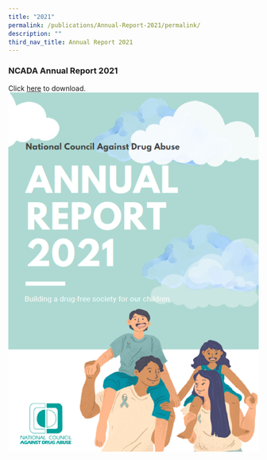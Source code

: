 ```yaml
---
title: "2021"
permalink: /publications/Annual-Report-2021/permalink/
description: ""
third_nav_title: Annual Report 2021
---
```

### NCADA Annual Report 2021

Click [here](https://drive.google.com/file/d/1SEXhiwEurGR5mCP8h6oj-g8s7qSTIT6H/view?usp=share_link)  to download.
![](/images/2AR2021%20Cover.png)
<br>